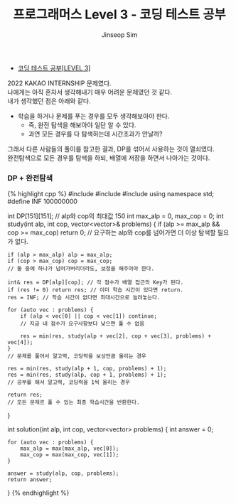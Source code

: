﻿---
layout: post
title: "프로그래머스 Level 3 - 코딩 테스트 공부"
categories: Programmers
tags: [cpp]
author:
  - Jinseop Sim
---
- [코딩 테스트 공부[LEVEL 3]](https://school.programmers.co.kr/learn/courses/30/lessons/118668)  

2022 KAKAO INTERNSHIP 문제였다.  
나에게는 아직 혼자서 생각해내기 매우 어려운 문제였던 것 같다.  
내가 생각했던 점은 아래와 같다.  
- 학습을 하거나 문제를 푸는 경우를 모두 생각해보아야 한다.
  - 즉, 완전 탐색을 해보아야 일단 알 수 있다.
  - 과연 모든 경우를 다 탐색하는데 시간초과가 안날까?

그래서 다른 사람들의 풀이를 참고한 결과, DP를 섞어서 사용하는 것이 열쇠였다.  
완전탐색으로 모든 경우를 탐색을 하되, 배열에 저장을 하면서 나아가는 것이다.  

### DP + 완전탐색
{% highlight cpp %}
#include <iostream>
#include <string>
#include <vector>
using namespace std;
#define INF 100000000

int DP[151][151]; // alp와 cop의 최대값 150
int max_alp = 0, max_cop = 0;
int study(int alp, int cop, vector<vector<int>>& problems) {
    if (alp >= max_alp && cop >= max_cop) return 0;
    // 요구하는 alp와 cop를 넘어가면 더 이상 탐색할 필요가 없다.

    if (alp > max_alp) alp = max_alp;
    if (cop > max_cop) cop = max_cop;
    // 둘 중에 하나가 넘어가버리더라도, 보정을 해주어야 한다.

    int& res = DP[alp][cop]; // 각 점수가 배열 접근의 Key가 된다.
    if (res != 0) return res; // 이미 학습 시간이 있다면 return.
    res = INF; // 학습 시간이 없다면 최대시간으로 늘려놓는다.

    for (auto vec : problems) {
        if (alp < vec[0] || cop < vec[1]) continue;
        // 지금 내 점수가 요구사항보다 낮으면 풀 수 없음

        res = min(res, study(alp + vec[2], cop + vec[3], problems) + vec[4]);
    }
    // 문제를 풀어서 알고력, 코딩력을 보상만큼 올리는 경우

    res = min(res, study(alp + 1, cop, problems) + 1);
    res = min(res, study(alp, cop + 1, problems) + 1);
    // 공부를 해서 알고력, 코딩력을 1씩 올리는 경우

    return res; 
    // 모든 문제르 풀 수 있는 최종 학습시간을 반환한다.
}

int solution(int alp, int cop, vector<vector<int>> problems) {
    int answer = 0;
    
    for (auto vec : problems) {
        max_alp = max(max_alp, vec[0]);
        max_cop = max(max_cop, vec[1]);
    }
    
    answer = study(alp, cop, problems);
    return answer;
}
{% endhighlight %}